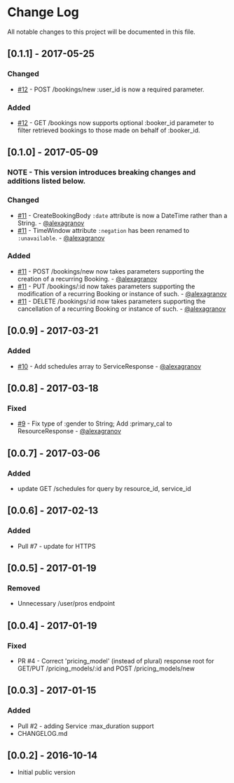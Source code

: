 # Change Log
All notable changes to this project will be documented in this file.

## [0.1.1] - 2017-05-25 ##
### Changed
- [#12](https://github.com/gonebusy/gonebusy-nodejs-client/pull/12) - POST /bookings/new :user_id is now a required parameter.

### Added
- [#12](https://github.com/gonebusy/gonebusy-nodejs-client/pull/12) - GET /bookings now supports optional :booker_id parameter to filter retrieved bookings to those made on behalf of :booker_id.

## [0.1.0] - 2017-05-09 ##
### NOTE - This version introduces breaking changes and additions listed below.

### Changed
- [#11](https://github.com/gonebusy/gonebusy-ruby-client/pull/11) - CreateBookingBody `:date` attribute is now a DateTime rather than a String. - [@alexagranov](https://github.com/alexagranov)
- [#11](https://github.com/gonebusy/gonebusy-ruby-client/pull/11) - TimeWindow attribute `:negation` has been renamed to `:unavailable`. - [@alexagranov](https://github.com/alexagranov)

### Added
- [#11](https://github.com/gonebusy/gonebusy-ruby-client/pull/11) - POST /bookings/new now takes parameters supporting the creation of a recurring Booking. - [@alexagranov](https://github.com/alexagranov)
- [#11](https://github.com/gonebusy/gonebusy-ruby-client/pull/11) - PUT /bookings/:id now takes parameters supporting the modification of a recurring Booking or instance of such. - [@alexagranov](https://github.com/alexagranov)
- [#11](https://github.com/gonebusy/gonebusy-ruby-client/pull/11) - DELETE /bookings/:id now takes parameters supporting the cancellation of a recurring Booking or instance of such. - [@alexagranov](https://github.com/alexagranov)

## [0.0.9] - 2017-03-21 ##
### Added
- [#10](https://github.com/gonebusy/gonebusy-ruby-client/pull/10) - Add schedules array to ServiceResponse - [@alexagranov](https://github.com/alexagranov)

## [0.0.8] - 2017-03-18 ##
### Fixed
- [#9](https://github.com/gonebusy/gonebusy-ruby-client/pull/9) - Fix type of :gender to String; Add :primary_cal to ResourceResponse - [@alexagranov](https://github.com/alexagranov)

## [0.0.7] - 2017-03-06 ##
### Added
- update GET /schedules for query by resource_id, service_id

## [0.0.6] - 2017-02-13 ##
### Added
- Pull #7 - update for HTTPS

## [0.0.5] - 2017-01-19 ##
### Removed
- Unnecessary /user/pros endpoint

## [0.0.4] - 2017-01-19 ##
### Fixed
- PR #4 - Correct 'pricing_model' (instead of plural) response root for GET/PUT /pricing_models/:id and POST /pricing_models/new

## [0.0.3] - 2017-01-15 ##
### Added
- Pull #2 - adding Service :max_duration support
- CHANGELOG.md

## [0.0.2] - 2016-10-14 ##
- Initial public version


